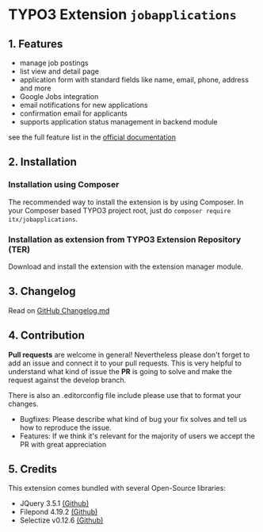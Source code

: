 # TYPO3 Extension ``jobapplications``

## 1. Features

- manage job postings
- list view and detail page
- application form with standard fields like name, email, phone, address and more
- Google Jobs integration
- email notifications for new applications
- confirmation email for applicants
- supports application status management in backend module

see the full feature list in
the [official documentation](https://docs.typo3.org/p/itx/jobapplications/main/en-us/Introduction/Index.html)

## 2. Installation

### Installation using Composer

The recommended way to install the extension is by using Composer. In your Composer based TYPO3 project root, just
do `composer require itx/jobapplications`.

### Installation as extension from TYPO3 Extension Repository (TER)

Download and install the extension with the extension manager module.

## 3. Changelog

Read on [GitHub Changelog.md](https://github.com/itx-informationssysteme/jobapplications/blob/main/CHANGELOG.md)

## 4. Contribution

**Pull requests** are welcome in general! Nevertheless please don't forget to add an issue and connect it to your pull
requests. This is very helpful to understand what kind of issue the **PR** is going to solve and make the request
against the develop branch.

There is also an .editorconfig file include please use that to format your changes.

- Bugfixes: Please describe what kind of bug your fix solves and tell us how to reproduce the issue.
- Features: If we think it's relevant for the majority of users we accept the PR with great appreciation

## 5. Credits

This extension comes bundled with several Open-Source libraries:

- JQuery 3.5.1 [(Github)](https://github.com/jquery/jquery)
- Filepond 4.19.2 [(Github)](https://github.com/pqina/filepond)
- Selectize v0.12.6 [(Github)](https://github.com/selectize/selectize.js)

